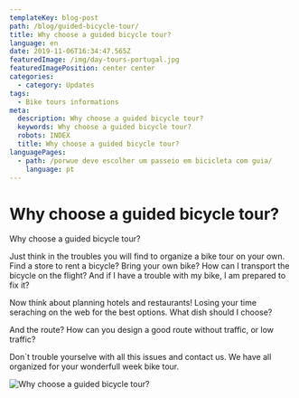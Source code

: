 ```yaml
---
templateKey: blog-post
path: /blog/guided-bicycle-tour/
title: Why choose a guided bicycle tour?
language: en
date: 2019-11-06T16:34:47.565Z
featuredImage: /img/day-tours-portugal.jpg
featuredImagePosition: center center
categories:
  - category: Updates
tags:
  - Bike tours informations
meta:
  description: Why choose a guided bicycle tour?
  keywords: Why choose a guided bicycle tour?
  robots: INDEX
  title: Why choose a guided bicycle tour?
languagePages:
  - path: /porwue deve escolher um passeio em bicicleta com guia/
    language: pt
---
```

# Why choose a guided bicycle tour?

Why choose a guided bicycle tour?

Just think in the troubles you will find to organize a bike tour on your own. Find a store to rent a bicycle? Bring your own bike? How can I transport the bicycle on the flight? And if I have a trouble with my bike, I am prepared to fix it?

Now think about planning hotels and restaurants! Losing your time seraching on the web for the best options. What dish should I choose?

And the route? How can you design a good route without traffic, or low traffic?

Don´t trouble yourselve with all this issues and contact us. We have all organized for your wonderfull week bike tour.

![Why choose a guided bicycle tour?](/img/day-tours-portugal.jpg "Why choose a guided bicycle tour?")
